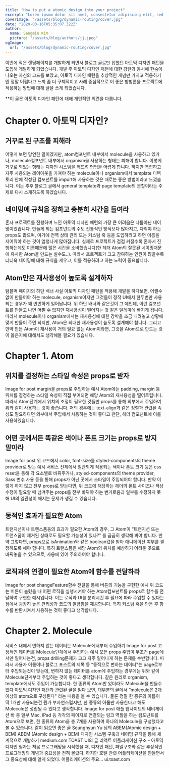 ```yaml
---
title: "How to put a atomic design into your project"
excerpt: "Lorem ipsum dolor sit amet, consectetur adipiscing elit, sed do eiusmod tempor incididunt ut labore et dolore magna aliqua. Praesent elementum facilisis leo vel fringilla est ullamcorper eget. At imperdiet dui accumsan sit amet nulla facilities morbi tempus."
coverImage: "/assets/blog/dynamic-routing/cover.jpg"
date: "2020-03-16T05:35:07.322Z"
author:
  name: Sangmin Kim
  picture: "/assets/blog/authors/jj.jpeg"
ogImage:
  url: "/assets/blog/dynamic-routing/cover.jpg"
---
```


이번에 작은 랜딩페이지를 개발하게 되면서 블로그 글로만 접했던 아토믹 디자인 패턴을 도입해 개발하게 되었습니다. 개발 후 아토믹 디자인 패턴에 대한 감탄과 동시에 한숨이 나오는 자신의 코드를 보았고, 아토믹 디자인 패턴을 추상적인 개념만 가지고 적용하기엔 정말 어렵다고 느껴 좀 더 구체적이고 사례 중심적으로 이 좋은 방법론을 프로젝트에 적용하는 방법에 대해 글을 쓰게 되었습니다.

\*\*이 글은 아토믹 디자인 패턴에 대해 개인적인 의견을 다룹니다.

# Chapter 0. 아토믹 디자인?

## 거꾸로 된 구조를 피해라

어떻게 보면 당연한 말이겠지만, atom컴포넌트 내부에서 molecule을 사용하고 있거나, molecule컴포넌트 내부에서 organism을 사용하는 형태는 피해야 합니다. 이렇게 거꾸로 되있는 형태는 디자인 시스템을 깨뜨려 협업을 어렵게 합니다.
하지만 복잡하고 자주 사용되는 레이아웃을 가져야 하는 molecule이나 organism에서 template 디렉토리 안에 작성된 컴포넌트를 import해 사용하는 것은 때로는 좋은 방법이라고 느꼈습니다. 이는 추후 블로그 글에서 general template과 page template의 분할이라는 주제로 다시 소개하도록 하겠습니다.

## 네이밍에 규칙을 정하고 충분히 시간을 들여라

혼자 프로젝트를 진행하며 느낀 아토믹 디자인 패턴의 가장 큰 어려움은 다름아닌 네이밍이었습니다. 만들게 되는 컴포넌트의 수도 전통적인 방식보다 많아지고, 다뤄야 하는 props도 많으며, 여기에 전역 상태 관리 또는 커스텀 훅 등을 도입하려고 하면 이름을 지어줘야 하는 것이 엄청나게 많아집니다.
실제로 프로젝트가 점점 커질수록 혼자서 진행하는데도 이름때문에 많은 시간을 소비했습니다(한 헤더 Atom의 잘못된 네이밍때문에 유사한 Atom을 만드는 실수도..). 따라서 프로젝트가 크고 참여하는 인원이 많을수록 더더욱 네이밍에 대해 규칙을 세우고, 이를 적용하려고 하는 노력이 중요합니다.

## Atom만은 재사용성이 높도록 설계하자

텀블벅 페이지의 하단 배너
사실 아토믹 디자인 패턴을 적용해 개발을 하다보면, 어쩔수 없이 만들어야 하는 molecule, organism이지만 그것들이 정작 UI에서 한두번만 사용되는 경우가 꽤 빈번하게 일어납니다. 위 하단 배너와 같은것이 그 예인데, 이런 컴포넌트를 만들고 나면 어쩔 수 없지만 재사용성이 떨어지는 것 같은 딜레마에 빠지게 됩니다.
따라서 molecule이나 organism에서는 재사용성에 대한 강박을 조금 내려놓고 상황에 맞게 만들어 주면 되지만, Atom은 최대한 재사용성이 높도록 설계해야 합니다. 그리고 만약 만든 Atom이 재사용이 거의 필요 없는 Atom이라면, 그것을 Atom으로 만드는 것이 옳은지에 대해서도 생각해볼 필요가 있습니다.

# Chapter 1. Atom

## 위치를 결정하는 스타일 속성은 props로 받자

Image for post
margin을 props로 주입하는 예시
Atom에는 padding, margin 등 위치를 결정하는 스타일 속성이 직접 부여되면 해당 Atom의 재사용성을 떨어트립니다. 따라서 Atom단계에서 위치의 조정이 필요한 것들만 props를 통해 외부에서 주입하여 위와 같이 사용하는 것이 좋습니다.
저의 경우에는 text-align과 같은 정렬과 관련된 속성도 필요하다면 외부에서 주입해서 사용하는 것이 좋다고 판단, 헤더 컴포넌트에 이를 사용하였습니다.

## 어떤 곳에서든 똑같은 색이나 폰트 크기는 props로 받지 말아라

Image for post
위 코드에서 color, font-size를 styled-components의 theme provider로 받는 예시
서비스 전체에서 일관되게 적용되는 색이나 폰트 크기 등은 css reset을 통해 각 요소별로 바꿔주거나, styled-components의 theme provider, Sass 변수 사용 등을 통해 props가 아닌 곳에서 스타일이 주입되어야 합니다.
만약 이렇게 하지 않고 전부 props로 받는다면, 위 코드에 해당하는 헤더의 폰트 사이즈나 색상 수정이 필요할 때 넘겨주는 props를 전부 바꿔야 하는 번거로움과 일부를 수정하지 못해 UI의 일관성이 깨지는 문제가 생길 수 있습니다.

## 동적인 효과가 필요한 Atom

트랜지션이나 트랜스폼등의 효과가 필요한 Atom의 경우, 그 Atom이 “트랜지션 또는 트랜스폼이 제거된 상태로도 필요할 가능성이 있나?” 를 곰곰히 생각해 봐야 합니다. 만약 그렇다면, props으로 isAnimation와 같은 boolean값을 받아 애니메이션 여부를 결정하도록 해야 합니다.
특히 트랜스폼은 해당 Atom의 위치를 예상하기 어려운 곳으로 바꿔놓을 수 있으므로, 사용에 있어 주의하여야 합니다.

## 로직과의 연결이 필요한 Atom에 함수를 전달하라

Image for post
changeFeature함수 전달을 통해 버튼의 기능을 구현한 예시
위 코드는 버튼이 눌렸을 때 어떤 로직을 실행시켜야 하는 Atom컴포넌트를 props로 함수를 전달하여 구현한 예시입니다. 이는 로직과 UI를 분리시킨 후 필요에 따라 주입할 수 있다는 점에서 굉장히 높은 편리성과 코드의 깔끔함을 제공합니다. 특히 커스텀 훅을 만든 후 함수를 반환시켜서 사용하는 것이 좋다고 생각합니다.

# Chapter 2. Molecule

서비스 내에서 변하지 않는 데이터는 Molecule에서부터 주입하기
Image for post
고정적인 데이터를 Molecule단계에서 주입하는 예시
모든 props 주입이 무조건 page에서만 일어나는건, props drilling문제가 크고 자주 일어나게 하는 문제를 수반합니다. 따라서 사용자 이름이나 블로그 포스트의 제목 등 “동적으로 변하는 데이터"는 page로부터 주입되는것이 맞는데, 변하지 않는 데이터를 atom에 주입하는 경우에는 위와 같이 Molecule단계부터 주입하는 것이 좋다고 생각합니다. 같은 원리로 organism, template에서도 주입이 가능합니다.
한 종류의 Atom만 있더라도 Molecule을 만들수 있다
아토믹 디자인 패턴과 관련된 글을 읽다 보면, 대부분의 글에서 “molecule은 2개 이상의 atom으로 구성된다" 라는 내용을 볼 수 있습니다. 물론 정말 한 종류의 아톰이 딱 1개만 사용되는건 뭔가 부자연스럽지만, 한 종류의 아톰만 사용한다고 해도 Molecule은 성립될 수 있다고 생각합니다.
Image for post
애플 웹사이트의 네비게이션 바 중 일부
Mac, iPad 등 각각의 페이지로 연결되는 링크 역할을 하는 컴포넌트를 Atom으로 보면, 한 종류의 Atom을 총 7개를 사용하여 하나의 Molecule을 구성했다고 볼 수 있습니다.
같이 읽으면 좋은 글
Seunghyun Yu 님의 ABEM(Atomic design + BEM)
ABEM (Atomic design + BEM)
디자인 시스템 구축과 네이밍 규칙을 통해 체계적으로 개발하기
medium.com
TOAST UI의 글
리액트 어플리케이션 구조 - 아토믹 디자인
필자는 처음 프로그래밍을 시작했을 때, 디자인 패턴, 파일구조와 같은 추상적인 프로그래밍의 개념과 중요성을 전혀 몰랐다. 하지만 호텔 관련 어플리케이션을 만들면서 그 중요성에 대해 알게 되었다. 어플리케이션의 주요…
ui.toast.com
